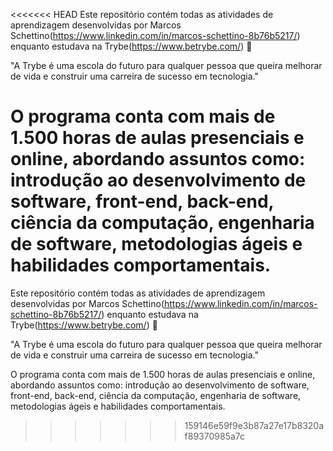 <<<<<<< HEAD
Este repositório contém todas as atividades de aprendizagem desenvolvidas por Marcos Schettino(https://www.linkedin.com/in/marcos-schettino-8b76b5217/) enquanto estudava na Trybe(https://www.betrybe.com/) :rocket:

 "A Trybe é uma escola do futuro para qualquer pessoa que queira melhorar de vida e construir uma carreira de sucesso em tecnologia."

O programa conta com mais de 1.500 horas de aulas presenciais e online, abordando assuntos como: introdução ao desenvolvimento de software, front-end, back-end, ciência da computação, engenharia de software, metodologias ágeis e habilidades comportamentais.
=======
Este repositório contém todas as atividades de aprendizagem desenvolvidas por Marcos Schettino(https://www.linkedin.com/in/marcos-schettino-8b76b5217/) enquanto estudava na Trybe(https://www.betrybe.com/) :rocket:

 "A Trybe é uma escola do futuro para qualquer pessoa que queira melhorar de vida e construir uma carreira de sucesso em tecnologia."

O programa conta com mais de 1.500 horas de aulas presenciais e online, abordando assuntos como: introdução ao desenvolvimento de software, front-end, back-end, ciência da computação, engenharia de software, metodologias ágeis e habilidades comportamentais.
>>>>>>> 159146e59f9e3b87a27e17b8320af89370985a7c
